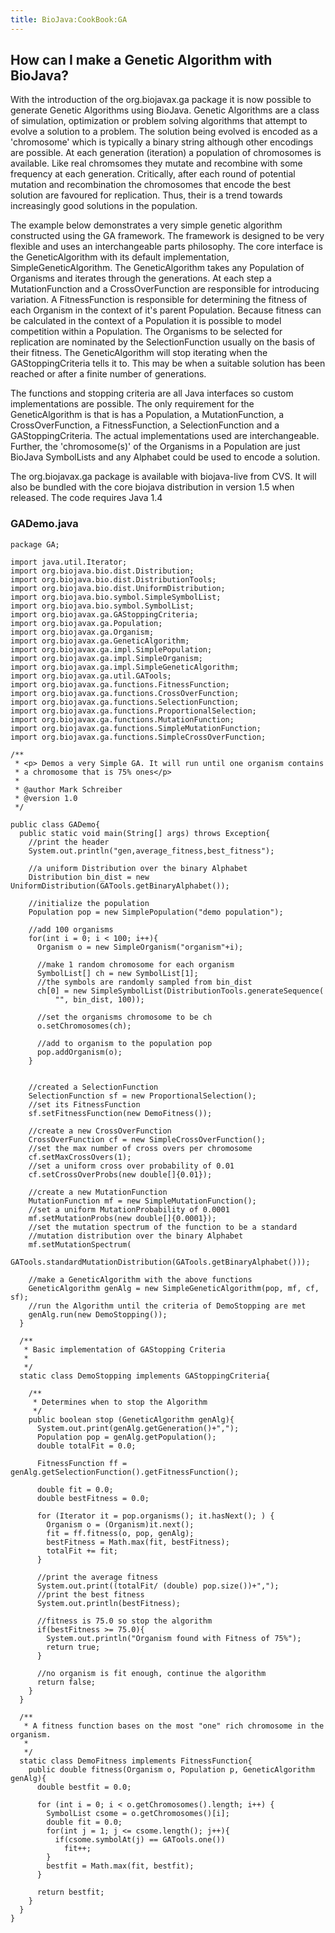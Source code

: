 ```yaml
---
title: BioJava:CookBook:GA
---
```


How can I make a Genetic Algorithm with BioJava?
------------------------------------------------

With the introduction of the org.biojavax.ga package it is now possible
to generate Genetic Algorithms using BioJava. Genetic Algorithms are a
class of simulation, optimization or problem solving algorithms that
attempt to evolve a solution to a problem. The solution being evolved is
encoded as a 'chromosome' which is typically a binary string although
other encodings are possible. At each generation (iteration) a
population of chromosomes is available. Like real chromsomes they mutate
and recombine with some frequency at each generation. Critically, after
each round of potential mutation and recombination the chromosomes that
encode the best solution are favoured for replication. Thus, their is a
trend towards increasingly good solutions in the population.

The example below demonstrates a very simple genetic algorithm
constructed using the GA framework. The framework is designed to be very
flexible and uses an interchangeable parts philosophy. The core
interface is the GeneticAlgorithm with its default implementation,
SimpleGeneticAlgorithm. The GeneticAlgorithm takes any Population of
Organisms and iterates through the generations. At each step a
MutationFunction and a CrossOverFunction are responsible for introducing
variation. A FitnessFunction is responsible for determining the fitness
of each Organism in the context of it's parent Population. Because
fitness can be calculated in the context of a Population it is possible
to model competition within a Population. The Organisms to be selected
for replication are nominated by the SelectionFunction usually on the
basis of their fitness. The GeneticAlgorithm will stop iterating when
the GAStoppingCriteria tells it to. This may be when a suitable solution
has been reached or after a finite number of generations.

The functions and stopping criteria are all Java interfaces so custom
implementations are possible. The only requirement for the
GeneticAlgorithm is that is has a Population, a MutationFunction, a
CrossOverFunction, a FitnessFunction, a SelectionFunction and a
GAStoppingCriteria. The actual implementations used are interchangeable.
Further, the 'chromosome(s)' of the Organisms in a Population are just
BioJava SymbolLists and any Alphabet could be used to encode a solution.

The org.biojavax.ga package is available with biojava-live from CVS. It
will also be bundled with the core biojava distribution in version 1.5
when released. The code requires Java 1.4

### GADemo.java

    package GA;

    import java.util.Iterator;
    import org.biojava.bio.dist.Distribution;
    import org.biojava.bio.dist.DistributionTools;
    import org.biojava.bio.dist.UniformDistribution;
    import org.biojava.bio.symbol.SimpleSymbolList;
    import org.biojava.bio.symbol.SymbolList;
    import org.biojavax.ga.GAStoppingCriteria;
    import org.biojavax.ga.Population;
    import org.biojavax.ga.Organism;
    import org.biojavax.ga.GeneticAlgorithm;
    import org.biojavax.ga.impl.SimplePopulation;
    import org.biojavax.ga.impl.SimpleOrganism;
    import org.biojavax.ga.impl.SimpleGeneticAlgorithm;
    import org.biojavax.ga.util.GATools;
    import org.biojavax.ga.functions.FitnessFunction;
    import org.biojavax.ga.functions.CrossOverFunction;
    import org.biojavax.ga.functions.SelectionFunction;
    import org.biojavax.ga.functions.ProportionalSelection;
    import org.biojavax.ga.functions.MutationFunction;
    import org.biojavax.ga.functions.SimpleMutationFunction;
    import org.biojavax.ga.functions.SimpleCrossOverFunction;

    /**
     * <p> Demos a very Simple GA. It will run until one organism contains
     * a chromosome that is 75% ones</p>
     *
     * @author Mark Schreiber
     * @version 1.0
     */

    public class GADemo{
      public static void main(String[] args) throws Exception{
        //print the header
        System.out.println("gen,average_fitness,best_fitness");

        //a uniform Distribution over the binary Alphabet
        Distribution bin_dist = new UniformDistribution(GATools.getBinaryAlphabet());

        //initialize the population
        Population pop = new SimplePopulation("demo population");

        //add 100 organisms
        for(int i = 0; i < 100; i++){
          Organism o = new SimpleOrganism("organism"+i);

          //make 1 random chromosome for each organism
          SymbolList[] ch = new SymbolList[1];
          //the symbols are randomly sampled from bin_dist
          ch[0] = new SimpleSymbolList(DistributionTools.generateSequence(
              "", bin_dist, 100));

          //set the organisms chromosome to be ch
          o.setChromosomes(ch);

          //add to organism to the population pop
          pop.addOrganism(o);
        }


        //created a SelectionFunction
        SelectionFunction sf = new ProportionalSelection();
        //set its FitnessFunction
        sf.setFitnessFunction(new DemoFitness());

        //create a new CrossOverFunction
        CrossOverFunction cf = new SimpleCrossOverFunction();
        //set the max number of cross overs per chromosome
        cf.setMaxCrossOvers(1);
        //set a uniform cross over probability of 0.01
        cf.setCrossOverProbs(new double[]{0.01});

        //create a new MutationFunction
        MutationFunction mf = new SimpleMutationFunction();
        //set a uniform MutationProbability of 0.0001
        mf.setMutationProbs(new double[]{0.0001});
        //set the mutation spectrum of the function to be a standard
        //mutation distribution over the binary Alphabet
        mf.setMutationSpectrum(
            GATools.standardMutationDistribution(GATools.getBinaryAlphabet()));

        //make a GeneticAlgorithm with the above functions
        GeneticAlgorithm genAlg = new SimpleGeneticAlgorithm(pop, mf, cf, sf);
        //run the Algorithm until the criteria of DemoStopping are met
        genAlg.run(new DemoStopping());
      }

      /**
       * Basic implementation of GAStopping Criteria
       *
       */
      static class DemoStopping implements GAStoppingCriteria{

        /**
         * Determines when to stop the Algorithm
         */
        public boolean stop (GeneticAlgorithm genAlg){
          System.out.print(genAlg.getGeneration()+",");
          Population pop = genAlg.getPopulation();
          double totalFit = 0.0;

          FitnessFunction ff = genAlg.getSelectionFunction().getFitnessFunction();

          double fit = 0.0;
          double bestFitness = 0.0;

          for (Iterator it = pop.organisms(); it.hasNext(); ) {
            Organism o = (Organism)it.next();
            fit = ff.fitness(o, pop, genAlg);
            bestFitness = Math.max(fit, bestFitness);
            totalFit += fit;
          }

          //print the average fitness
          System.out.print((totalFit/ (double) pop.size())+",");
          //print the best fitness
          System.out.println(bestFitness);

          //fitness is 75.0 so stop the algorithm
          if(bestFitness >= 75.0){
            System.out.println("Organism found with Fitness of 75%");
            return true;
          }

          //no organism is fit enough, continue the algorithm
          return false;
        }
      }

      /**
       * A fitness function bases on the most "one" rich chromosome in the organism.
       *
       */
      static class DemoFitness implements FitnessFunction{
        public double fitness(Organism o, Population p, GeneticAlgorithm genAlg){
          double bestfit = 0.0;

          for (int i = 0; i < o.getChromosomes().length; i++) {
            SymbolList csome = o.getChromosomes()[i];
            double fit = 0.0;
            for(int j = 1; j <= csome.length(); j++){
              if(csome.symbolAt(j) == GATools.one())
                fit++;
            }
            bestfit = Math.max(fit, bestfit);
          }

          return bestfit;
        }
      }
    }
